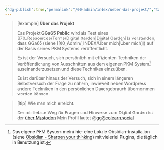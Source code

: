 ```yaml
---
{"dg-publish":true,"permalink":"/00-admin/index/ueber-das-projekt/","tags":["class/admin"],"created":"2023-11-05T16:30:06.379+01:00","updated":"2023-11-07T21:44:27.708+01:00"}
---
```




> [!example]   **Über das Projekt**
> 
> Das Projekt **GGa65 Public** wird als Test eines [[70_Ressources/Terms/Digital Garden\|Digital Garden]]s verstanden, dass GGa65 (siehe [[00_Admin/_INDEX/Über mich\|Über mich]]) auf der Basis seines PKM Systems veröffentlicht.
> 
> Es ist der Versuch, sich persönlich mit effizienten Techniken der Veröffentlichung von Ausschnitten aus dem eigenen PKM System[^1] auseinanderzusetzen und diese Techniken einzuüben.
> 
> Es ist darüber hinaus der Versuch, sich in einem längeren Selbstversuch der Frage zu nähern, inwieweit neben Wordpress andere Techniken in den persönlichen Dauergebrauch übernommen werden können.   
>    
  
> [!tip] Wie man mich erreicht.
> 
> Der mir liebste Weg für Fragen und Hinweise zum Digital Garden ist der [über Mastodon](https://colearn.social/@gg) 
> Mein Profil lautet @gg@colearn.social
> 



[^1]: Das eigene PKM System meint hier eine Lokale Obsidian-Installation (siehe [Obsidian - Sharpen your thinking](https://obsidian.md/)) mit vielerlei Plugins, die täglich in Benutzung ist.
